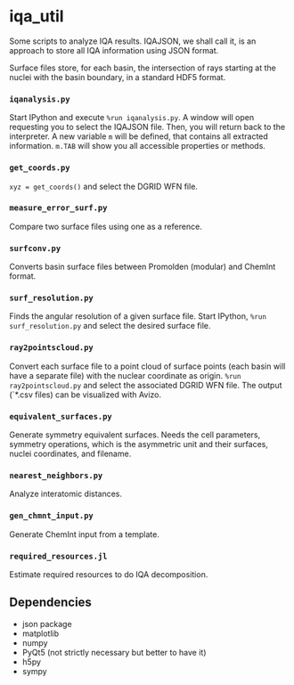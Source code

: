 # iqa_util
Some scripts to analyze IQA results. IQAJSON, we shall call it, is an approach to store
all IQA information using JSON format.

Surface files store, for each basin, the intersection of rays starting at the
nuclei with the basin boundary, in a standard HDF5 format.

### `iqanalysis.py`
Start IPython and execute `%run iqanalysis.py`. A window will open
requesting you to select the IQAJSON file. Then, you will return back to the
interpreter. A new variable `m` will be defined, that contains all extracted
information. `m.TAB` will show you all accessible properties or methods.

### `get_coords.py`
`xyz = get_coords()` and select the DGRID WFN file.

### `measure_error_surf.py`

Compare two surface files using one as a reference.

### `surfconv.py`
Converts basin surface files between Promolden (modular) and
ChemInt format.

### `surf_resolution.py`
Finds the angular resolution of a given surface file. Start IPython,
`%run surf_resolution.py` and select the desired surface file.

### `ray2pointscloud.py`
Convert each surface file to a point cloud of surface points (each basin will have
a separate file) with the nuclear coordinate as origin. `%run ray2pointscloud.py`
and select the associated DGRID WFN file. The output (`*.csv files) can be
visualized with Avizo.

### `equivalent_surfaces.py`
Generate symmetry equivalent surfaces. Needs the cell parameters,
symmetry operations, which is the asymmetric unit and their surfaces, nuclei coordinates, and filename.

### `nearest_neighbors.py`
Analyze interatomic distances.

### `gen_chmnt_input.py`
Generate ChemInt input from a template.

### `required_resources.jl`
Estimate required resources to do IQA decomposition.

## Dependencies

* json package
* matplotlib
* numpy
* PyQt5 (not strictly necessary but better to have it)
* h5py
* sympy
